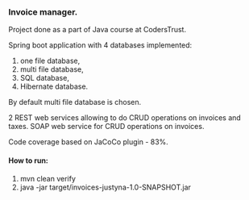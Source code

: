 ### Invoice manager.

Project done as a part of Java course at CodersTrust.

Spring boot application with 4 databases implemented:
1. one file database,
2. multi file database,
3. SQL database,
4. Hibernate database.

By default multi file database is chosen.

2 REST web services allowing to do CRUD operations on invoices and taxes.
SOAP web service for CRUD operations on invoices.

Code coverage based on JaCoCo plugin - 83%.

#### How to run:

1. mvn clean verify
2. java -jar target/invoices-justyna-1.0-SNAPSHOT.jar 

